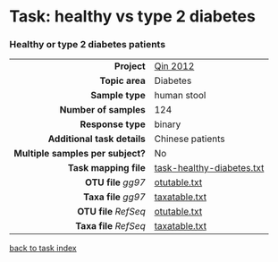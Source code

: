 # Task: healthy vs type 2 diabetes
### Healthy or type 2 diabetes patients

| | |
| ------------------------: |-----------------------------------------------------------|
| **Project**           | [Qin 2012]( ../docs/qin2012.html )       |
| **Topic area**                | Diabetes                                                |
| **Sample type**               | human stool                                         |
| **Number of samples**         | 124                                         |
| **Response type**             | binary                                           |
| **Additional task details**   | Chinese patients                                  |
| **Multiple samples per subject?** | No |
| **Task mapping file**         | [task-healthy-diabetes.txt](../datasets/qin2012/task-healthy-diabetes.txt)                                 |
| **OTU file** *gg97*           | [otutable.txt](.NA)                             |
| **Taxa file** *gg97*          | [taxatable.txt](.NA)                          |
| **OTU file** *RefSeq*         | [otutable.txt](../datasets/qin2012/otutable.txt)                    |
| **Taxa file** *RefSeq*        | [taxatable.txt](../datasets/qin2012/taxatable.txt)                  |

[back to task index](../README.md)
